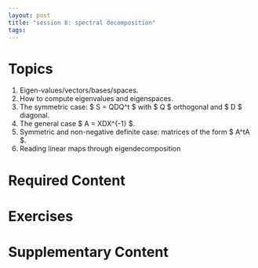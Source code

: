 ```yaml
---
layout: post
title: "session 8: spectral decomposition"
tags:
---
```


# Topics

1. Eigen-values/vectors/bases/spaces.
2. How to compute eigenvalues and eigenspaces.
3. The symmetric case: $ S = QDQ^t $ with $ Q $ orthogonal and $ D $ diagonal.
4. The general case $ A = XDX^{-1} $.
5. Symmetric and non-negative definite case: matrices of the form $ A^tA $.
6. Reading linear maps through eigendecomposition


# Required Content


# Exercises


# Supplementary Content
